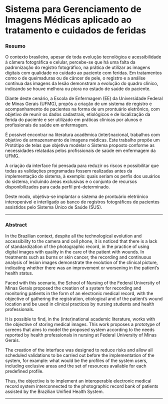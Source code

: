 # Sistema para Gerenciamento de Imagens Médicas aplicado ao tratamento e cuidados de feridas

### Resumo

O contexto brasileiro, apesar de toda evolução tecnológica e acessibilidade à câmera fotográfica e celular, percebe-se que há uma falta da padronização do registro fotográfico, na prática de utilizar as imagens digitais com qualidade no cuidado ao paciente com feridas. Em tratamentos como o de queimaduras ou de câncer de pele, o registro e a análise contínua das imagens da lesão demonstram a evolução do quadro clínico, indicando se houve melhora ou piora no estado de saúde do paciente.

Diante deste cenário, a Escola de Enfermagem (EE) da Universidade Federal de Minas Gerais (UFMG), propôs a criação de um sistema de registro e acompanhamento de pacientes na forma de um prontuário eletrônico, com objetivo de reunir os dados cadastrais, etiológicos e de localização da ferida do paciente e ser utilizado em práticas clínicas por alunos e profissionais de saúde em enfermagem.

É possível encontrar na literatura acadêmica (inter)nacional, trabalhos com objetivo de armazenamento de imagens médicas. Este trabalho propõe um Protótipo de telas que objetiva modelar o Sistema proposto conforme as necessidades relatadas pelos profissionais de saúde em enfermagem da UFMG.

A criação da interface foi pensada para reduzir os riscos e possibilitar que todas as validações programadas fossem realizadas antes da implementação do sistema, à exemplo: quais seriam os perfis dos usuários do sistema, incluindo áreas exclusivas e o conjunto de recursos disponibilizados para cada perfil pré-determinado.

Deste modo, objetiva-se implantar o sistema de prontuário eletrônico interoperável e interligado ao banco de registros fotográficos de pacientes assistidos pelo Sistema Único de Saúde (SUS).

----

### Abstract

In the Brazilian context, despite all the technological evolution and accessibility to the camera and cell phone, it is noticed that there is a lack of standardization of the photographic record, in the practice of using digital images with quality in the care of the patient with wounds. In treatments such as burns or skin cancer, the recording and continuous analysis of lesion images demonstrate the evolution of the clinical picture, indicating whether there was an improvement or worsening in the patient’s health status.

Faced with this scenario, the School of Nursing of the Federal University of Minas Gerais proposed the creation of a system for recording and monitoring patients in the form of an electronic medical record, with the objective of gathering the registration, etiological and of the patient’s wound location and be used in clinical practices by nursing students and health professionals.

It is possible to find, in the (inter)national academic literature, works with the objective of storing medical images. This work proposes a prototype of screens that aims to model the proposed system according to the needs reported by health professionals in nursing at Federal University of Minas Gerais.

The creation of the interface was designed to reduce risks and allow all scheduled validations to be carried out before the implementation of the system, for example: what would be the profiles of the system users, including exclusive areas and the set of resources available for each predefined profile.

Thus, the objective is to implement an interoperable electronic medical record system interconnected to the photographic record bank of patients assisted by the Brazilian Unified Health System.

----
